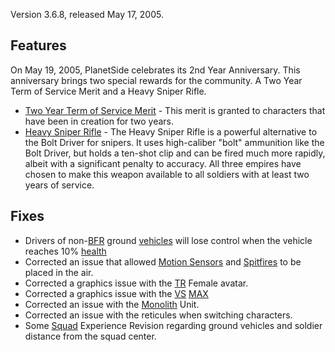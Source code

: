 Version 3.6.8, released May 17, 2005.

## Features

On May 19, 2005, PlanetSide celebrates its 2nd Year Anniversary. This
anniversary brings two special rewards for the community. A Two Year
Term of Service Merit and a Heavy Sniper Rifle.

- [Two Year Term of Service Merit](../merits/Term_of_Service.md) - This
  merit is granted to characters that have been in creation for two
  years.
- [Heavy Sniper Rifle](../weapons/Heavy_Scout_Rifle.md) - The Heavy
  Sniper Rifle is a powerful alternative to the Bolt Driver for
  snipers. It uses high-caliber "bolt" ammunition like the Bolt
  Driver, but holds a ten-shot clip and can be fired much more
  rapidly, albeit with a significant penalty to accuracy. All three
  empires have chosen to make this weapon available to all soldiers
  with at least two years of service.

## Fixes

- Drivers of non-[BFR](../vehicles/BattleFrame_Robotics.md) ground
  [vehicles](../vehicles/Vehicle.md) will lose control when the vehicle
  reaches 10% [health](../terminology/Health.md)
- Corrected an issue that allowed [Motion
  Sensors](#Motion_Sensor) and
  [Spitfires](../Spitfire_Turret.md) to be placed in the air.
- Corrected a graphics issue with the [TR](../etc/Terran_Republic.md) Female
  avatar.
- Corrected a graphics issue with the [VS](../VS.md)
  [MAX](../items/Mechanized_Assault_Exo-Suit.md)
- Corrected an issue with the [Monolith](../items/Monolith.md) Unit.
- Corrected an issue with the reticules when switching characters.
- Some [Squad](../terminology/Squad.md) Experience Revision regarding ground
  vehicles and soldier distance from the squad center.

<!--[category:Patches](category:Patches.md)-->
